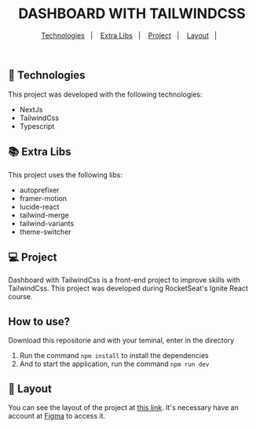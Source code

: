 <h1 align="center">
  DASHBOARD WITH TAILWINDCSS
</h1>

<p align="center">
  <a href="#-technologies">Technologies</a>&nbsp;&nbsp;&nbsp;|&nbsp;&nbsp;&nbsp;
  <a href="#-extra-libs">Extra Libs</a>&nbsp;&nbsp;&nbsp;|&nbsp;&nbsp;&nbsp;
  <a href="#-project">Project</a>&nbsp;&nbsp;&nbsp;|&nbsp;&nbsp;&nbsp;
  <a href="#-layout">Layout</a>&nbsp;&nbsp;&nbsp;|&nbsp;&nbsp;&nbsp;
</p>

<br>

## 🚀 Technologies

This project was developed with the following technologies:

- NextJs
- TailwindCss
- Typescript

## 📚 Extra Libs

This project uses the following libs:

- autoprefixer
- framer-motion
- lucide-react
- tailwind-merge
- tailwind-variants
- theme-switcher

## 💻 Project

Dashboard with TailwindCss is a front-end project to improve skills with TailwindCss. This project was developed during RocketSeat's Ignite React course.

## How to use?

Download this repositorie and with your teminal, enter in the directory

1. Run the command `npm install` to install the dependencies
2. And to start the application, run the command `npm run dev`

## 🔖 Layout

You can see the layout of the project at [this link](https://www.figma.com/file/MU3H8HfTxX32ukt8ANpan7/Ignite-Tailwind). It's necessary have an account at [Figma](https://figma.com) to access it.
